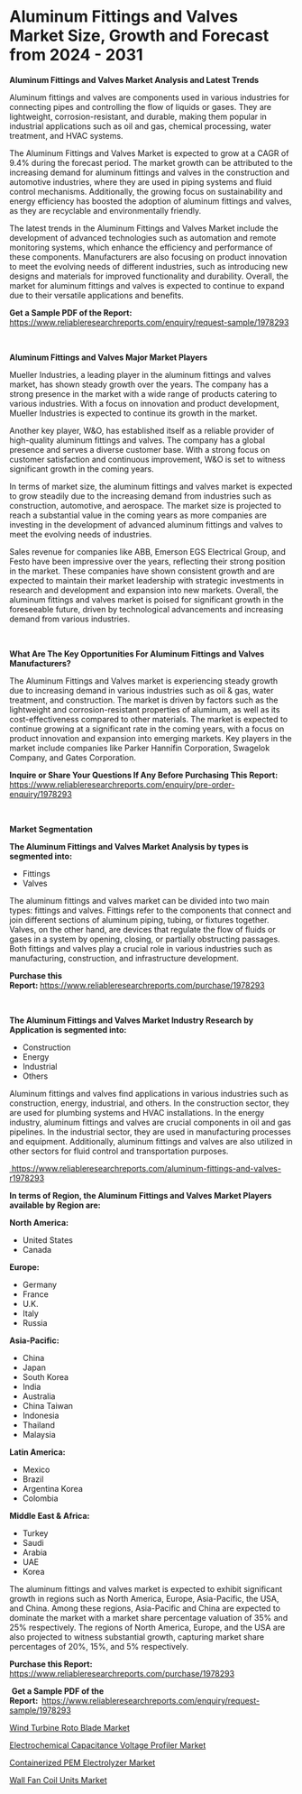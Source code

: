 <p><h1>Aluminum Fittings and Valves Market Size, Growth and Forecast from 2024 - 2031</h1></p><p><strong>Aluminum Fittings and Valves Market Analysis and Latest Trends</strong></p>
<p><p>Aluminum fittings and valves are components used in various industries for connecting pipes and controlling the flow of liquids or gases. They are lightweight, corrosion-resistant, and durable, making them popular in industrial applications such as oil and gas, chemical processing, water treatment, and HVAC systems.</p><p>The Aluminum Fittings and Valves Market is expected to grow at a CAGR of 9.4% during the forecast period. The market growth can be attributed to the increasing demand for aluminum fittings and valves in the construction and automotive industries, where they are used in piping systems and fluid control mechanisms. Additionally, the growing focus on sustainability and energy efficiency has boosted the adoption of aluminum fittings and valves, as they are recyclable and environmentally friendly.</p><p>The latest trends in the Aluminum Fittings and Valves Market include the development of advanced technologies such as automation and remote monitoring systems, which enhance the efficiency and performance of these components. Manufacturers are also focusing on product innovation to meet the evolving needs of different industries, such as introducing new designs and materials for improved functionality and durability. Overall, the market for aluminum fittings and valves is expected to continue to expand due to their versatile applications and benefits.</p></p>
<p><strong>Get a Sample PDF of the Report:&nbsp;</strong> <a href="https://www.reliableresearchreports.com/enquiry/request-sample/1978293">https://www.reliableresearchreports.com/enquiry/request-sample/1978293</a></p>
<p>&nbsp;</p>
<p><strong>Aluminum Fittings and Valves Major Market Players</strong></p>
<p><p>Mueller Industries, a leading player in the aluminum fittings and valves market, has shown steady growth over the years. The company has a strong presence in the market with a wide range of products catering to various industries. With a focus on innovation and product development, Mueller Industries is expected to continue its growth in the market.</p><p>Another key player, W&O, has established itself as a reliable provider of high-quality aluminum fittings and valves. The company has a global presence and serves a diverse customer base. With a strong focus on customer satisfaction and continuous improvement, W&O is set to witness significant growth in the coming years.</p><p>In terms of market size, the aluminum fittings and valves market is expected to grow steadily due to the increasing demand from industries such as construction, automotive, and aerospace. The market size is projected to reach a substantial value in the coming years as more companies are investing in the development of advanced aluminum fittings and valves to meet the evolving needs of industries.</p><p>Sales revenue for companies like ABB, Emerson EGS Electrical Group, and Festo have been impressive over the years, reflecting their strong position in the market. These companies have shown consistent growth and are expected to maintain their market leadership with strategic investments in research and development and expansion into new markets. Overall, the aluminum fittings and valves market is poised for significant growth in the foreseeable future, driven by technological advancements and increasing demand from various industries.</p></p>
<p>&nbsp;</p>
<p><strong>What Are The Key Opportunities For Aluminum Fittings and Valves Manufacturers?</strong></p>
<p><p>The Aluminum Fittings and Valves market is experiencing steady growth due to increasing demand in various industries such as oil & gas, water treatment, and construction. The market is driven by factors such as the lightweight and corrosion-resistant properties of aluminum, as well as its cost-effectiveness compared to other materials. The market is expected to continue growing at a significant rate in the coming years, with a focus on product innovation and expansion into emerging markets. Key players in the market include companies like Parker Hannifin Corporation, Swagelok Company, and Gates Corporation.</p></p>
<p><strong>Inquire or Share Your Questions If Any Before Purchasing This Report:</strong> <a href="https://www.reliableresearchreports.com/enquiry/pre-order-enquiry/1978293">https://www.reliableresearchreports.com/enquiry/pre-order-enquiry/1978293</a></p>
<p>&nbsp;</p>
<p><strong>Market Segmentation</strong></p>
<p><strong>The Aluminum Fittings and Valves Market Analysis by types is segmented into:</strong></p>
<p><ul><li>Fittings</li><li>Valves</li></ul></p>
<p><p>The aluminum fittings and valves market can be divided into two main types: fittings and valves. Fittings refer to the components that connect and join different sections of aluminum piping, tubing, or fixtures together. Valves, on the other hand, are devices that regulate the flow of fluids or gases in a system by opening, closing, or partially obstructing passages. Both fittings and valves play a crucial role in various industries such as manufacturing, construction, and infrastructure development.</p></p>
<p><strong>Purchase this Report:&nbsp;</strong><a href="https://www.reliableresearchreports.com/purchase/1978293">https://www.reliableresearchreports.com/purchase/1978293</a></p>
<p>&nbsp;</p>
<p><strong>The Aluminum Fittings and Valves Market Industry Research by Application is segmented into:</strong></p>
<p><ul><li>Construction</li><li>Energy</li><li>Industrial</li><li>Others</li></ul></p>
<p><p>Aluminum fittings and valves find applications in various industries such as construction, energy, industrial, and others. In the construction sector, they are used for plumbing systems and HVAC installations. In the energy industry, aluminum fittings and valves are crucial components in oil and gas pipelines. In the industrial sector, they are used in manufacturing processes and equipment. Additionally, aluminum fittings and valves are also utilized in other sectors for fluid control and transportation purposes.</p></p>
<p><a href="https://www.reliableresearchreports.com/aluminum-fittings-and-valves-r1978293">&nbsp;https://www.reliableresearchreports.com/aluminum-fittings-and-valves-r1978293</a></p>
<p><strong>In terms of Region, the Aluminum Fittings and Valves Market Players available by Region are:</strong></p>
<p>
    <p> <strong> North America: </strong>
        <ul>
            <li>United States</li>
            <li>Canada</li>
        </ul>
        </p> 
    <p> <strong> Europe: </strong>
        <ul>
            <li>Germany</li>
            <li>France</li>
            <li>U.K.</li>
            <li>Italy</li>
            <li>Russia</li>
        </ul>
        </p> 
    <p> <strong> Asia-Pacific: </strong>
        <ul>
            <li>China</li>
            <li>Japan</li>
            <li>South Korea</li>
            <li>India</li>
            <li>Australia</li>
            <li>China Taiwan</li>
            <li>Indonesia</li>
            <li>Thailand</li>
            <li>Malaysia</li>
        </ul>
        </p> 
    <p> <strong> Latin America: </strong>
        <ul>
            <li>Mexico</li>
            <li>Brazil</li>
            <li>Argentina Korea</li>
            <li>Colombia</li>
        </ul>
        </p> 
    <p> <strong> Middle East & Africa: </strong>
        <ul>
            <li>Turkey</li>
            <li>Saudi</li>
            <li>Arabia</li>
            <li>UAE</li>
            <li>Korea</li>
        </ul>
    </p>
    </p>
<p><p>The aluminum fittings and valves market is expected to exhibit significant growth in regions such as North America, Europe, Asia-Pacific, the USA, and China. Among these regions, Asia-Pacific and China are expected to dominate the market with a market share percentage valuation of 35% and 25% respectively. The regions of North America, Europe, and the USA are also projected to witness substantial growth, capturing market share percentages of 20%, 15%, and 5% respectively.</p></p>
<p><strong>Purchase this Report: </strong><a href="https://www.reliableresearchreports.com/purchase/1978293">https://www.reliableresearchreports.com/purchase/1978293</a></p>
<p>&nbsp;<strong>Get a Sample PDF of the Report:&nbsp;&nbsp;</strong><a href="https://www.reliableresearchreports.com/enquiry/request-sample/1978293">https://www.reliableresearchreports.com/enquiry/request-sample/1978293</a></p>
<p><strong></strong></p>
<p><p><a href="https://github.com/moyahfrancoestellec51j635wcx/Market-Research-Report-List-2/blob/main/wind-turbine-roto-blade-market.md">Wind Turbine Roto Blade Market</a></p><p><a href="https://www.linkedin.com/pulse/electrochemical-capacitance-voltage-profiler-market-report-hpfaf?trackingId=cytTNhvXwmUKioCB6tQWOQ%3D%3D">Electrochemical Capacitance Voltage Profiler Market</a></p><p><a href="https://www.linkedin.com/pulse/analyzing-containerized-pem-electrolyzer-market-global-industry-pt2ff?trackingId=EaCmv13c0ctZ1o%2Bdh%2FgDkA%3D%3D">Containerized PEM Electrolyzer Market</a></p><p><a href="https://github.com/suaretopek9/Market-Research-Report-List-2/blob/main/wall-fan-coil-units-market.md">Wall Fan Coil Units Market</a></p></p>